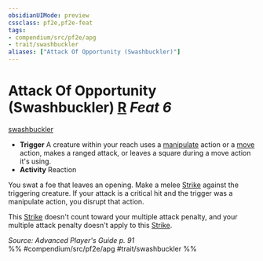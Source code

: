 ```yaml
---
obsidianUIMode: preview
cssclass: pf2e,pf2e-feat
tags:
- compendium/src/pf2e/apg
- trait/swashbuckler
aliases: ["Attack Of Opportunity (Swashbuckler)"]
---
```

# Attack Of Opportunity (Swashbuckler)  [R](chapter-9-playing-the-game.md#Actions "Reaction") *Feat 6*  
[swashbuckler](Reference/Rules/Traits/swashbuckler-apg.md "Swashbuckler Class Trait")  

- **Trigger** A creature within your reach uses a [manipulate](manipulate.md "Manipulate General Trait") action or a [move](move.md "Move Combat Trait") action, makes a ranged attack, or leaves a square during a move action it's using.
- **Activity** Reaction

You swat a foe that leaves an opening. Make a melee [Strike](strike.md) against the triggering creature. If your attack is a critical hit and the trigger was a manipulate action, you disrupt that action.

This [Strike](strike.md) doesn't count toward your multiple attack penalty, and your multiple attack penalty doesn't apply to this [Strike](strike.md).

*Source: Advanced Player's Guide p. 91*  
%% #compendium/src/pf2e/apg #trait/swashbuckler %%